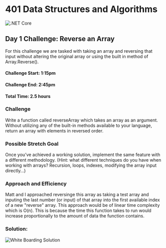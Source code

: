 # 401 Data Structures and Algorithms

![.NET Core](https://github.com/mrsantons/401-DSA/workflows/.NET%20Core/badge.svg)

## Day 1 Challenge: Reverse an Array
For this challenge we are tasked with taking an array and reversing that input without altering the original array or using the built in method of Array.Reverse(). 
#### Challenge Start: 1:15pm
#### Challenge End: 2:45pm
#### Total Time: 2.5 hours
### Challenge
Write a function called reverseArray which takes an array as an argument. Without utilizing any of the built-in methods available to your language, return an array with elements in reversed order.

### Possible Stretch Goal
Once you’ve achieved a working solution, implement the same feature with a different methodology. (Hint: what different techniques do you have when working with arrays? Recursion, loops, indexes, modifying the array input directly…)

### Approach and Efficiency
Matt and I approached reversinge this array as taking a test array and inputing the last number (or input) of that array into the first available index of a new "reverse" array.
This approach would be of linear time complexity which is O(n). This is because the time this function takes to run would increase proportionally to the amount of data the function contains. 
### Solution: 
![White Boarding Solution](https://github.com/mrsantons/401-DSA/blob/master/assets/reverseArrayWhiteboard.jpg)

